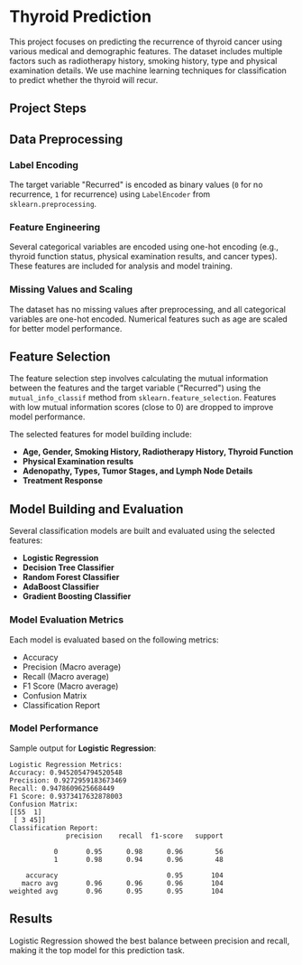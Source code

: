 
# Thyroid Prediction 

This project focuses on predicting the recurrence of thyroid cancer using various medical and demographic features. The dataset includes multiple factors such as radiotherapy history, smoking history, type and physical examination details. We use machine learning techniques for classification to predict whether the thyroid will recur.



## Project Steps

## Data Preprocessing

### Label Encoding
The target variable "Recurred" is encoded as binary values (`0` for no recurrence, `1` for recurrence) using `LabelEncoder` from `sklearn.preprocessing`.

### Feature Engineering
Several categorical variables are encoded using one-hot encoding (e.g., thyroid function status, physical examination results, and cancer types). These features are included for analysis and model training.

### Missing Values and Scaling
The dataset has no missing values after preprocessing, and all categorical variables are one-hot encoded. Numerical features such as age are scaled for better model performance.

## Feature Selection

The feature selection step involves calculating the mutual information between the features and the target variable ("Recurred") using the `mutual_info_classif` method from `sklearn.feature_selection`. Features with low mutual information scores (close to 0) are dropped to improve model performance.

The selected features for model building include:

- **Age, Gender, Smoking History, Radiotherapy History, Thyroid Function**
- **Physical Examination results**
- **Adenopathy, Types, Tumor Stages, and Lymph Node Details**
- **Treatment Response**

## Model Building and Evaluation

Several classification models are built and evaluated using the selected features:

- **Logistic Regression**
- **Decision Tree Classifier**
- **Random Forest Classifier**
- **AdaBoost Classifier**
- **Gradient Boosting Classifier**

### Model Evaluation Metrics

Each model is evaluated based on the following metrics:

- Accuracy
- Precision (Macro average)
- Recall (Macro average)
- F1 Score (Macro average)
- Confusion Matrix
- Classification Report

### Model Performance

Sample output for **Logistic Regression**:

```
Logistic Regression Metrics:
Accuracy: 0.9452054794520548
Precision: 0.9272959183673469
Recall: 0.9478609625668449
F1 Score: 0.9373417632878003
Confusion Matrix:
[[55  1]
 [ 3 45]]
Classification Report:
              precision    recall  f1-score   support

           0       0.95      0.98      0.96        56
           1       0.98      0.94      0.96        48

    accuracy                           0.95       104
   macro avg       0.96      0.96      0.96       104
weighted avg       0.96      0.95      0.95       104
```

## Results

Logistic Regression showed the best balance between precision and recall, making it the top model for this prediction task.
